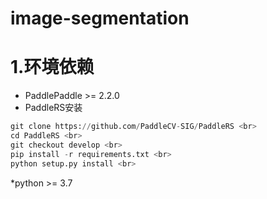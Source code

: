 # image-segmentation
# 1.环境依赖
* PaddlePaddle >= 2.2.0<br>
* PaddleRS安装<br>
```python
git clone https://github.com/PaddleCV-SIG/PaddleRS <br>
cd PaddleRS <br>
git checkout develop <br>
pip install -r requirements.txt <br>
python setup.py install <br>
```
*python >= 3.7 <br>

